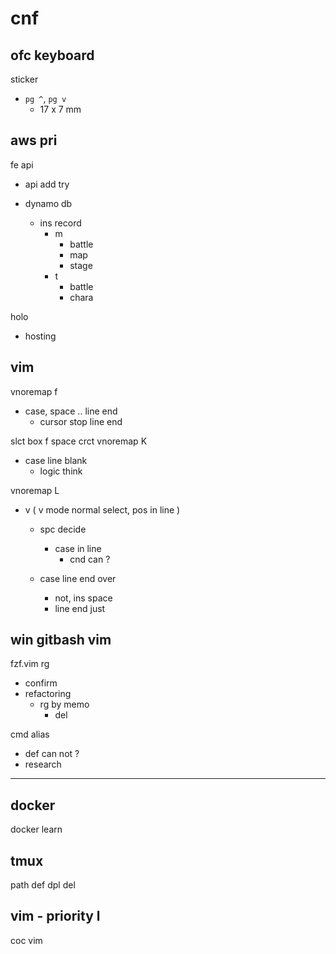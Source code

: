 
# cnf


## ofc keyboard

sticker
- `pg ^`, `pg v`
  - 17 x 7 mm


## aws pri

fe api
- api add try

- dynamo db
  - ins record
    - m
      - battle
      - map
      - stage
    - t
      - battle
      - chara


holo
- hosting


## vim

vnoremap f
- case, space .. line end
  - cursor stop line end


slct box f space crct vnoremap K
- case line blank
  - logic think


vnoremap L
- v ( v mode normal select, pos in line )
  - spc decide
    - case in line
      - cnd can ?

  - case line end over
    - not, ins space
    - line end just


## win gitbash vim

fzf.vim rg
- confirm
- refactoring
  - rg by memo
    - del


cmd alias
- def can not ?
- research


---

## docker

docker learn


## tmux

path def dpl del


## vim  -  priority l

coc vim



